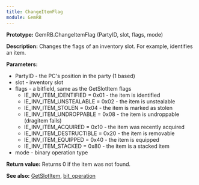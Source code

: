 ```yaml
---
title: ChangeItemFlag
module: GemRB
---
```


**Prototype:** GemRB.ChangeItemFlag (PartyID, slot, flags, mode)

**Description:** Changes the flags of an inventory slot. For example, 
identifies an item.

**Parameters:**
  * PartyID - the PC's position in the party (1 based)
  * slot    - inventory slot
  * flags   - a bitfield, same as the GetSlotItem flags
    * IE_INV_ITEM_IDENTIFIED    = 0x01 - the item is identified
    * IE_INV_ITEM_UNSTEALABLE   = 0x02 - the item is unstealable
    * IE_INV_ITEM_STOLEN        = 0x04 - the item is marked as stolen
    * IE_INV_ITEM_UNDROPPABLE   = 0x08 - the item is undroppable (dragitem fails)
    * IE_INV_ITEM_ACQUIRED      = 0x10 - the item was recently acquired
    * IE_INV_ITEM_DESTRUCTIBLE  = 0x20 - the item is removable
    * IE_INV_ITEM_EQUIPPED      = 0x40 - the item is equipped
    * IE_INV_ITEM_STACKED       = 0x80 - the item is a stacked item
  * mode    - binary operation type

**Return value:** Returns 0 if the item was not found.

**See also:** [GetSlotItem](GetSlotItem.md), [bit_operation](bit_operation.md)
